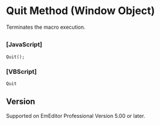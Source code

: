 # Quit Method (Window Object)

Terminates the macro execution.

## 

### \[JavaScript\]

```
Quit();
```

### \[VBScript\]

```
Quit
```

## Version

Supported on EmEditor Professional Version 5.00 or later.
